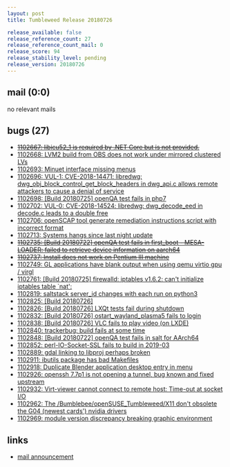 ```yaml
---
layout: post
title: Tumbleweed Release 20180726

release_available: false
release_reference_count: 27
release_reference_count_mail: 0
release_score: 94
release_stability_level: pending
release_version: 20180726
---
```


## mail (0:0)

no relevant mails

## bugs (27)

<!--more-->

- ~~[1102667: libicu52_1 is required by .NET Core but is not provided.](https://bugzilla.opensuse.org/show_bug.cgi?id=1102667)~~
- [1102668: LVM2 build from OBS does not work under mirrored clustered LVs](https://bugzilla.opensuse.org/show_bug.cgi?id=1102668)
- [1102693: Minuet interface missing menus](https://bugzilla.opensuse.org/show_bug.cgi?id=1102693)
- [1102696: VUL-1: CVE-2018-14471: libredwg: dwg_obj_block_control_get_block_headers in dwg_api.c allows remote attackers to cause a denial of service](https://bugzilla.opensuse.org/show_bug.cgi?id=1102696)
- [1102698: \[Build 20180725\] openQA test fails in php7](https://bugzilla.opensuse.org/show_bug.cgi?id=1102698)
- [1102702: VUL-0: CVE-2018-14524: libredwg: dwg_decode_eed in decode.c leads to a double free](https://bugzilla.opensuse.org/show_bug.cgi?id=1102702)
- [1102706: openSCAP tool generate remediation instructions script with incorrect format](https://bugzilla.opensuse.org/show_bug.cgi?id=1102706)
- [1102713: Systems hangs since last night update](https://bugzilla.opensuse.org/show_bug.cgi?id=1102713)
- ~~[1102735: \[Build 20180722\] openQA test fails in first_boot - MESA-LOADER: failed to retrieve device information on aarch64](https://bugzilla.opensuse.org/show_bug.cgi?id=1102735)~~
- ~~[1102737: Install does not work on Pentium III machine](https://bugzilla.opensuse.org/show_bug.cgi?id=1102737)~~
- [1102749: GL applications have blank output when using qemu virtio gpu / virgl](https://bugzilla.opensuse.org/show_bug.cgi?id=1102749)
- [1102761: \[Build 20180725\] firewalld: iptables v1.6.2: can't initialize iptables table `nat':](https://bugzilla.opensuse.org/show_bug.cgi?id=1102761)
- [1102819: saltstack server_id changes with each run on python3](https://bugzilla.opensuse.org/show_bug.cgi?id=1102819)
- [1102825: \[Build 20180726\]](https://bugzilla.opensuse.org/show_bug.cgi?id=1102825)
- [1102826: \[Build 20180726\] LXQt tests fail during shutdown](https://bugzilla.opensuse.org/show_bug.cgi?id=1102826)
- [1102832: \[Build 20180726\] ostart_wayland_plasma5 fails to login](https://bugzilla.opensuse.org/show_bug.cgi?id=1102832)
- [1102838: \[Build 20180726\] VLC fails to play video (on LXDE)](https://bugzilla.opensuse.org/show_bug.cgi?id=1102838)
- [1102840: trackerbug: build fails at some time](https://bugzilla.opensuse.org/show_bug.cgi?id=1102840)
- [1102848: \[Build 20180722\] openQA test fails in salt for AArch64](https://bugzilla.opensuse.org/show_bug.cgi?id=1102848)
- [1102852: perl-IO-Socket-SSL fails to build in 2019-03](https://bugzilla.opensuse.org/show_bug.cgi?id=1102852)
- [1102889: gdal linking to libproj perhaps broken](https://bugzilla.opensuse.org/show_bug.cgi?id=1102889)
- [1102911: ibutils package has bad Makefiles](https://bugzilla.opensuse.org/show_bug.cgi?id=1102911)
- [1102918: Duplicate Blender application desktop entry in menu](https://bugzilla.opensuse.org/show_bug.cgi?id=1102918)
- [1102926: openssh 7.7p1 is not opening a tunnel, bug known and fixed upstream](https://bugzilla.opensuse.org/show_bug.cgi?id=1102926)
- [1102932: Virt-viewer cannot connect to remote host: Time-out at socket I/O](https://bugzilla.opensuse.org/show_bug.cgi?id=1102932)
- [1102962: The /Bumblebee/openSUSE_Tumbleweed/X11 don't obsolete the G04 (newest cards') nvidia drivers](https://bugzilla.opensuse.org/show_bug.cgi?id=1102962)
- [1102969: module version discrepancy breaking graphic environment](https://bugzilla.opensuse.org/show_bug.cgi?id=1102969)



## links

- [mail announcement](https://lists.opensuse.org/opensuse-factory/2018-07/msg00199.html)
